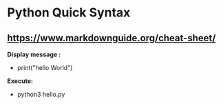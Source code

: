 # Python Quick Syntax 
https://www.markdownguide.org/cheat-sheet/
---
**Display message :**
   - print("hello World")
   
**Execute:**
   - python3 hello.py
   
